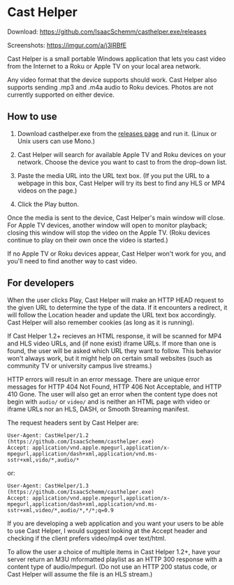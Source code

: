 # Cast Helper

Download: https://github.com/IsaacSchemm/casthelper.exe/releases

Screenshots: https://imgur.com/a/j3lRBfE

Cast Helper is a small portable Windows application that lets you cast video
from the Internet to a Roku or Apple TV on your local area network.

Any video format that the device supports should work. Cast Helper also
supports sending .mp3 and .m4a audio to Roku devices. Photos are not currently
supported on either device.

## How to use

1. Download casthelper.exe from the [releases page](https://github.com/IsaacSchemm/casthelper.exe/releases) and run it. (Linux or Unix users can use Mono.)

2. Cast Helper will search for available Apple TV and Roku devices on your
   network. Choose the device you want to cast to from the drop-down list.

3. Paste the media URL into the URL text box. (If you put the URL to a webpage
   in this box, Cast Helper will try its best to find any HLS or MP4 videos on
   the page.)

4. Click the Play button.

Once the media is sent to the device, Cast Helper's main window will close.
For Apple TV devices, another window will open to monitor playback; closing
this window will stop the video on the Apple TV. (Roku devices continue to
play on their own once the video is started.)

If no Apple TV or Roku devices appear, Cast Helper won't work for you, and
you'll need to find another way to cast video.

## For developers

When the user clicks Play, Cast Helper will make an HTTP HEAD request to the
given URL to determine the type of the data. If it encounters a redirect, it
will follow the Location header and update the URL text box accordingly.
Cast Helper will also remember cookies (as long as it is running).

If Cast Helper 1.2+ recieves an HTML response, it will be scanned for MP4
and HLS video URLs, and (if none exist) iframe URLs. If more than one is
found, the user will be asked which URL they want to follow. This behavior
won't always work, but it might help on certain small websites (such as
community TV or university campus live streams.)

HTTP errors will result in an error message. There are unique error messages
for HTTP 404 Not Found, HTTP 406 Not Acceptable, and HTTP 410 Gone. The user
will also get an error when the content type does not begin with `audio/` or
`video/` and is neither an HTML page with video or iframe URLs nor an HLS,
DASH, or Smooth Streaming manifest.

The request headers sent by Cast Helper are:

    User-Agent: CastHelper/1.2 (https://github.com/IsaacSchemm/casthelper.exe)
	Accept: application/vnd.apple.mpegurl,application/x-mpegurl,application/dash+xml,application/vnd.ms-sstr+xml,vido/*,audio/*

or:

    User-Agent: CastHelper/1.3 (https://github.com/IsaacSchemm/casthelper.exe)
	Accept: application/vnd.apple.mpegurl,application/x-mpegurl,application/dash+xml,application/vnd.ms-sstr+xml,video/*,audio/*,*/*;q=0.9

If you are developing a web application and you want your users to be able to
use Cast Helper, I would suggest looking at the Accept header and checking if
the client prefers video/mp4 over text/html.

To allow the user a choice of multiple items in Cast Helper 1.2+, have your
server return an M3U mformatted playlist as an HTTP 300 response with a
content type of audio/mpegurl. (Do not use an HTTP 200 status code, or Cast
Helper will assume the file is an HLS stream.)
